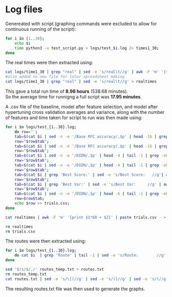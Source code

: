 # Log files

Genereated with script (graphing commands were excluded to allow for continuous running of the script):

```bash
for i in {1..30};
	echo $i
	time python3 -u test_script.py > logs/test_$i.log 2> times1_30;
done
```

The real times were then extracted using:

```bash
cat logs/time1_30 | grep "real" | sed -e 's/real\t//g' | awk -F 'm' '{sum += $1*60 + $2} END { print sum/60/60 }'
#also added to new file for later spreadsheat making
cat logs/time1_30 | grep "real" | sed -e 's/real\t//g' > realtimes
```

This gave a total run time of **8.98 hours** (538.68 minutes).  
So the average time for runnigng a full script was **17.95 minutes**.

A .csv file of the baseline, model after feature selection, and model after hypertuning cross validation averages and variance, along with the number of features and time taken for script to run was then made using:

```bash
for i in logs/test_{1..30}.log; 
	do row=''; 
	tab=$(cat $i | sed -n -e '/Base RFC accuracy/,$p' | head -16 | grep -oP '(?<=Accuracy:    )[0-9.]+' | awk '{print $0, ","}'); 
	row="$row$tab";
	tab=$(cat $i | sed -n -e '/Base RFC accuracy/,$p' | head -16 | grep -oP '(?<=\+\/\- )[0-9.]+' | awk '{print $0, ","}');
	row="$row$tab";
	tab=$(cat $i | sed -n -e '/DIDN/,$p' | head -4 | tail -1 | grep -oP '(?<=TOP SCORE:    )[0-9.]+' | awk '{print $0, ","}');
	row="$row$tab";
	tab=$(cat $i | sed -n -e '/DIDN/,$p' | head -4 | tail -1 | grep -oP '(?<=BEST VAR:     )[0-9.]+' | sed -e 's/BEST VAR:    //g' | awk '{print $0, ","}'); 
	row="$row$tab";
	tab=$(cat $i | grep 'Best Score:' | sed -e 's/Best Score:   //g'| awk '{print $0, ","}');
	row="$row$tab"; 
	tab=$(cat $i | grep 'Best Var:' | sed -e 's/Best Var:     //g' | awk '{print $0, ","}'); 
	row="$row$tab";
	tab=$(cat $i | sed -n -e '/DIDN/,$p' | head -6 | tail -1 | grep -oP '(?<=New size:    )[0-9]+' | sed -e 's/New size:    //g' | awk '{print $0 ","}');
	row=$row$tab;
	echo $row >> trials.csv; 
done

cat realtimes | awk -F 'm' '{print $1*60 + $2}' | paste trials.csv - > acc_var.csv

rm realtimes
rm trials.csv
```


The routes were then extracted using:

```bash
for i in logs/test_{1..30}.log;
	do cat $i  | grep 'Route' | tail -1 | sed -e 's/Route:        //g' >> routes_temp.txt;
done

sed '$!s/$/,/' routes_temp.txt > routes.txt
rm routes_temp.txt
cat routes.txt | sed -e 's/\[(//g' | sed -e 's/)]//g' | sed -e 's/(//g' | sed -e 's/)//g' > routes.csv
```





The resulting routes.txt file was then used to generate the graphs.
